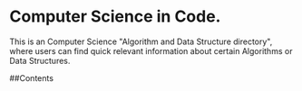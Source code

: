 # Computer Science in Code.
This is an Computer Science "Algorithm and Data Structure directory", where users can find quick relevant information about certain Algorithms or Data Structures.

##Contents